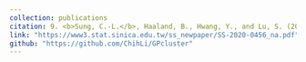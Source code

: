 ```yaml
---
collection: publications
citation: 9. <b>Sung, C.-L.</b>, Haaland, B., Hwang, Y., and Lu, S. (2022). A clustered Gaussian process model for computer experiments. <i>Statistica Sinica</i>, in press.
link: "https://www3.stat.sinica.edu.tw/ss_newpaper/SS-2020-0456_na.pdf"
github: "https://github.com/ChihLi/GPcluster"
---
```

